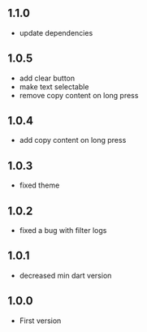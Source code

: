 ## 1.1.0
- update dependencies
## 1.0.5
- add clear button
- make text selectable
- remove copy content on long press
## 1.0.4
- add copy content on long press
## 1.0.3
- fixed theme
## 1.0.2
- fixed a bug with filter logs
## 1.0.1
- decreased min dart version
## 1.0.0
- First version

